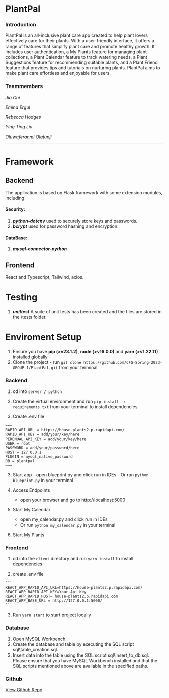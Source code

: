 # PlantPal

### Introduction
PlantPal is an all-inclusive plant care app created to help plant lovers effectively care for their plants. With a user-friendly interface, it offers a range of features that simplify plant care and promote healthy growth. It includes user authentication, a My Plants feature for managing plant collections, a Plant Calendar feature to track watering needs, a Plant Suggestions feature for recommending suitable plants, and a Plant Friend feature that provides tips and tutorials on nurturing plants. PlantPal aims to make plant care effortless and enjoyable for users.
### Teammembers

_Jia Chi_

_Emina Ergul_

_Rebecca Hodges_

_Ying Ting Liu_

_Oluwaferanmi Olatunji_

---

# Framework
## Backend
The application is based on Flask framework with some extension modules, including:
#### Security:
1. ***python-dotenv*** used to securely store keys and passwords.
2. ***bcrypt*** used for password hashing and encryption.
#### DataBase:
1. ***mysql-connector-python***

## Frontend
React and Typescript, Tailwind, axios.


# Testing
1. ***unittest*** A suite of unit tests has been created and the files are stored in the /tests folder.


# Enviroment Setup


1. Ensure you have ****pip (>v23.1.2)****, ****node (>v16.0.0)**** and ****yarn (>v1.22.11)**** installed globally
2. Clone the project -  run ```git clone https://github.com/CFG-Spring-2023-GROUP-1/PlantPal.git``` from your terminal

### Backend
1. cd into ```server / python``` 
2. Create the virtual environment
and run ```pip install -r requirements.txt``` from your terminal to install dependencies

2.   Create .env file 

    ~~~
    RAPID_API_URL = https://house-plants2.p.rapidapi.com/  
    RAPID_API_KEY = add/your/key/here  
    PERENUAL_API_KEY = add/your/key/here  
    USER = root  
    PASSWORD = add/your/password/here  
    HOST = 127.0.0.1  
    PLUGIN = mysql_native_password  
    DB = plantpal  
    ~~~

3.   Start app
    - open blueprint.py and click run in IDEs
    - Or run ```python blueprint.py``` in your terminal
4. Access Endpoints
    - open your browser and go to http://localhost:5000

5. Start My Calendar
    - open my_calendar.py and click run in IDEs
    - Or run ```python my_calendar.py``` in your terminal
6. Start My Plants 

    
### Frontend
1. cd into the ``` client ``` directory and run ```yarn install```  to install dependencies

2.   create .env file 

    ```  
    REACT_APP_RAPID_API_URL=https://house-plants2.p.rapidapi.com/  
    REACT_APP_RAPID_API_KEY=Your_Api_Key  
    REACT_APP_RAPID_HOST= house-plants2.p.rapidapi.com  
    REACT_APP_BASE_URL = http://127.0.0.1:5000/  
    ```

3. Run ```yarn start``` to start project locally
### Database
1. Open MySQL Workbench.
2. Create the database and table by executing the SQL script sql\table_creation.sql.
3. Insert data into the table using the SQL script sql\insert_to_db.sql.
Please ensure that you have MySQL Workbench installed and that the SQL scripts mentioned above are available in the specified paths.

### Github
[View Github Repo](https://github.com/CFG-Spring-2023-GROUP-1/PlantPal) 
